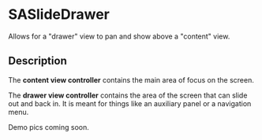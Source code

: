 # SASlideDrawer
Allows for a "drawer" view to pan and show above a "content" view.

## Description
The **content view controller** contains the main area of focus on the screen.

The **drawer view controller** contains the area of the screen that can slide 
 out and back in. It is meant for things like an auxiliary panel or a navigation
 menu.

Demo pics coming soon.